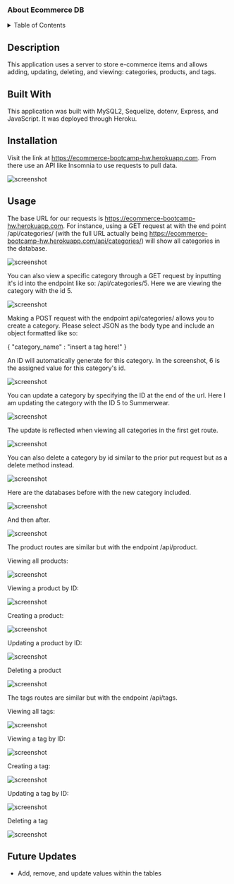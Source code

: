 ### About Ecommerce DB

<details>
<summary>Table of Contents</summary>
  <ol>
    <li><a href="#description">Description</a></li>
    <li><a href="#built-with">Built With</a></li>
    <li><a href="#installation">Installation</a></li>
    <li><a href="#usage">Usage</a></li>
    <li><a href="#future-updates">Future Updates</a></li>
  </ol>
</details>

## Description

This application uses a server to store e-commerce items and allows adding, updating, deleting, and viewing: categories, products, and tags.

## Built With

This application was built with MySQL2, Sequelize, dotenv, Express, and JavaScript. It was deployed through Heroku.

## Installation

Visit the link at https://ecommerce-bootcamp-hw.herokuapp.com. From there use an API like Insomnia to use requests to pull data.

![screenshot](./screenshots/1.png)

## Usage

The base URL for our requests is https://ecommerce-bootcamp-hw.herokuapp.com. For instance,  using a GET request at with the end point /api/categories/ (with the full URL actually being https://ecommerce-bootcamp-hw.herokuapp.com/api/categories/) will show all categories in the database.

![screenshot](./screenshots/2.png)

You can also view a specific category through a GET request by inputting it's id into the endpoint like so: /api/categories/5. Here we are viewing the category with the id 5.

![screenshot](./screenshots/3.png)

Making a POST request with the endpoint api/categories/ allows you to create a category. Please select JSON as the body type and include an object formatted like so:

{
	"category_name" : "insert a tag here!"
}

An ID will automatically generate for this category. In the screenshot, 6 is the assigned value for this category's id.

![screenshot](./screenshots/4.png)

You can update a category by specifying the ID at the end of the url. Here I am updating the category with the ID 5 to Summerwear.

![screenshot](./screenshots/5.png)

The update is reflected when viewing all categories in the first get route.

![screenshot](./screenshots/6.png)

You can also delete a category by id similar to the prior put request but as a delete method instead.

![screenshot](./screenshots/7.png)

Here are the databases before with the new category included.

![screenshot](./screenshots/8.png)

And then after.

![screenshot](./screenshots/9.png)

The product routes are similar but with the endpoint /api/product. 

Viewing all products:

![screenshot](./screenshots/10.png)

Viewing a product by ID:

![screenshot](./screenshots/11.png)

Creating a product:

![screenshot](./screenshots/12.png)

Updating a product by ID:

![screenshot](./screenshots/13.png)

Deleting a product

![screenshot](./screenshots/14.png)

The tags routes are similar but with the endpoint /api/tags. 

Viewing all tags:

![screenshot](./screenshots/15.png)

Viewing a tag by ID:

![screenshot](./screenshots/16.png)

Creating a tag:

![screenshot](./screenshots/17.png)

Updating a tag by ID:

![screenshot](./screenshots/18.png)

Deleting a tag

![screenshot](./screenshots/19.png)

## Future Updates

<ul>
  <li>Add, remove, and update values within the tables</li>
</ul>
